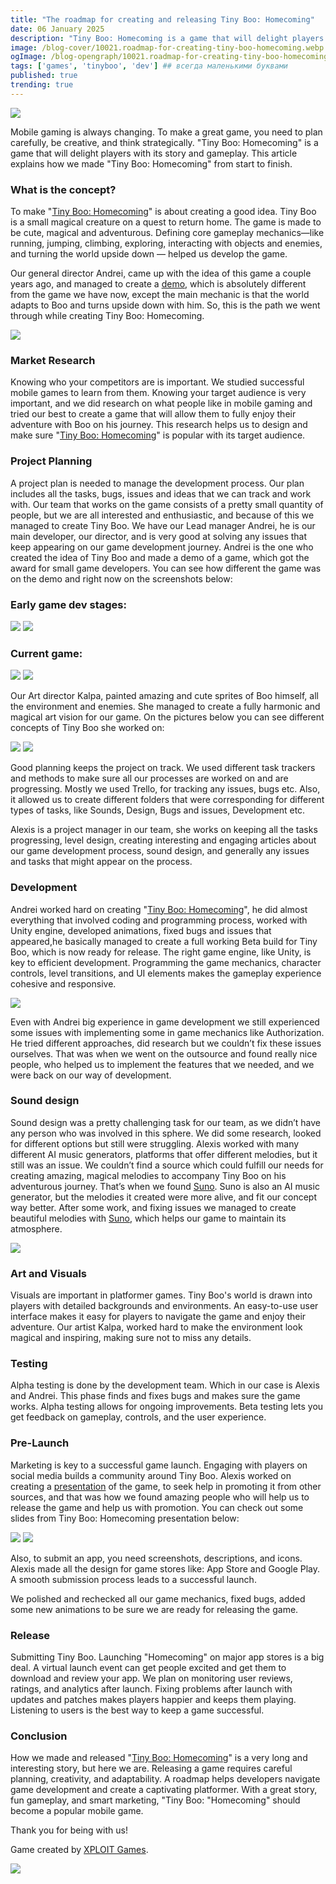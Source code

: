 ```yaml
---
title: "The roadmap for creating and releasing Tiny Boo: Homecoming"
date: 06 January 2025
description: "Tiny Boo: Homecoming is a game that will delight players with its story and gameplay."
image: /blog-cover/10021.roadmap-for-creating-tiny-boo-homecoming.webp
ogImage: /blog-opengraph/10021.roadmap-for-creating-tiny-boo-homecoming.webp
tags: ['games', 'tinyboo', 'dev'] ## всегда маленькими буквами
published: true
trending: true
---
```


<a href="https://play.google.com/store/apps/details?id=com.Ravy.TinyBooHomecoming" target="_blank">
	<Image src="/blog-content/10021-roadmap-for-creating-tiny-boo-homecoming/google_play.svg" class="mx-auto"></Image>
</a>

Mobile gaming is always changing. To make a great game, you need to plan carefully, be creative, and think strategically. "Tiny Boo: Homecoming" is a game that will delight players with its story and gameplay. This article explains how we made "Tiny Boo: Homecoming" from start to finish.

### What is the concept?

To make "[Tiny Boo: Homecoming](https://tinyboohomecoming.com)" is about creating a good idea. Tiny Boo is a small magical creature on a quest to return home. The game is made to be cute, magical and adventurous. Defining core gameplay mechanics—like running, jumping, climbing, exploring, interacting with objects and enemies, and turning the world upside down — helped us develop the game. 

Our general director Andrei, came up with the idea of this game a couple years ago, and managed to create a [demo](https://thegdwc.com/pages/game.php?game_guid=3e224e4f-0dee-4706-ba2b-e432d0f3c3ec), which is absolutely different from the game we have now, except the main mechanic is that the world adapts to Boo and turns upside down with him. So, this is the path we went through while creating Tiny Boo: Homecoming.

<a href="https://thegdwc.com/pages/game.php?game_guid=3e224e4f-0dee-4706-ba2b-e432d0f3c3ec" target="_blank">
	<Image src="/blog-content/10021-roadmap-for-creating-tiny-boo-homecoming/gdwc.png" class="mx-auto w-max"></Image>
</a>


### Market Research

Knowing who your competitors are is important. We studied successful mobile games to learn from them. Knowing your target audience is very important, and we did research on what people like in mobile gaming and tried our best to create a game that will allow them to fully enjoy their adventure with Boo on his journey. This research helps us to design and make sure "[Tiny Boo: Homecoming](https://tinyboohomecoming.com)" is popular with its target audience.

### Project Planning

A project plan is needed to manage the development process. Our plan includes all the tasks, bugs, issues and ideas that we can track and work with. Our team that works on the game consists of a pretty small quantity of people, but we are all interested and enthusiastic, and because of this we managed to create Tiny Boo. We have our Lead manager Andrei, he is our main developer, our director, and is very good at solving any issues that keep appearing on our game development journey. Andrei is the one who created the idea of Tiny Boo and made a demo of a game, which got the award for small game developers. You can see how different the game was on the demo and right now on the screenshots below:

### Early game dev stages:

<Image src="/blog-content/10021-roadmap-for-creating-tiny-boo-homecoming/image_2.webp" class="mx-auto w-full"></Image>
<Image src="/blog-content/10021-roadmap-for-creating-tiny-boo-homecoming/image_3.webp" class="mx-auto w-full"></Image>

### Current game:

<Image src="/blog-content/10021-roadmap-for-creating-tiny-boo-homecoming/image_4.webp" class="mx-auto w-full"></Image>
<Image src="/blog-content/10021-roadmap-for-creating-tiny-boo-homecoming/image_5.webp" class="mx-auto w-full"></Image>

Our Art director Kalpa, painted amazing and cute sprites of Boo himself, all the environment and enemies. She managed to create a fully harmonic and magical art vision for our game. On the pictures below you can see different concepts of Tiny Boo she worked on:

<Image src="/blog-content/10021-roadmap-for-creating-tiny-boo-homecoming/image_6.webp" class="mx-auto w-full"></Image>
<Image src="/blog-content/10021-roadmap-for-creating-tiny-boo-homecoming/image_7.webp" class="mx-auto w-full"></Image>

Good planning keeps the project on track. We used different task trackers and methods to make sure all our processes are worked on and are progressing. Mostly we used Trello, for tracking any issues, bugs etc. Also, it allowed us to create different folders that were corresponding for different types of tasks, like Sounds, Design, Bugs and issues, Development etc.

Alexis is a project manager in our team, she works on keeping all the tasks progressing, level design, creating interesting and engaging articles about our game development process, sound design, and generally any issues and tasks that might appear on the process.

### Development

Andrei worked hard on creating "[Tiny Boo: Homecoming](https://tinyboohomecoming.com)", he did almost everything that involved coding and programming process, worked with Unity engine, developed animations, fixed bugs and issues that appeared,he basically managed to create a full working Beta build for Tiny Boo, which is now ready for release. The right game engine, like Unity, is key to efficient development. Programming the game mechanics, character controls, level transitions, and UI elements makes the gameplay experience cohesive and responsive.

<Image src="/blog-content/10021-roadmap-for-creating-tiny-boo-homecoming/image_8.webp" class="mx-auto w-full"></Image>

Even with Andrei big experience in game development we still experienced some issues with implementing some in game mechanics like Authorization. He tried different approaches, did research but we couldn’t fix these issues ourselves. That was when we went on the outsource and found really nice people, who helped us to implement the features that we needed, and we were back on our way of development.

### Sound design

Sound design was a pretty challenging task for our team, as we didn’t have any person who was involved in this sphere. We did some research, looked for different options but still were struggling. Alexis worked with many different AI music generators, platforms that offer different melodies, but it still was an issue. We couldn’t find a source which could fulfill our needs for creating amazing, magical melodies to accompany Tiny Boo on his adventurous journey. That’s when we found [Suno](https://suno.com). Suno is also an AI music generator, but the melodies it created were more alive, and fit our concept way better. After some work, and fixing issues we managed to create beautiful melodies with [Suno](https://suno.com), which helps our game to maintain its atmosphere.

<Image src="/blog-content/10021-roadmap-for-creating-tiny-boo-homecoming/image_9.webp" class="mx-auto w-full"></Image>

### Art and Visuals

Visuals are important in platformer games. Tiny Boo's world is drawn into players with detailed backgrounds and environments. An easy-to-use user interface makes it easy for players to navigate the game and enjoy their adventure. Our artist Kalpa, worked hard to make the environment look magical and inspiring, making sure not to miss any details.

### Testing

Alpha testing is done by the development team. Which in our case is Alexis and Andrei. This phase finds and fixes bugs and makes sure the game works. Alpha testing allows for ongoing improvements. Beta testing lets you get feedback on gameplay, controls, and the user experience.

### Pre-Launch

Marketing is key to a successful game launch. Engaging with players on social media builds a community around Tiny Boo. Alexis worked on creating a [presentation](https://ravy.pro/blog-content/10021-roadmap-for-creating-tiny-boo-homecoming/tiny_boo_presentation.pdf) of the game, to seek help in promoting it from other sources, and that was how we found amazing people who will help us to release the game and help us with promotion. You can check out some slides from Tiny Boo: Homecoming presentation below:

<Image src="/blog-content/10021-roadmap-for-creating-tiny-boo-homecoming/image_10.webp" class="mx-auto w-full"></Image>
<Image src="/blog-content/10021-roadmap-for-creating-tiny-boo-homecoming/image_11.webp" class="mx-auto w-full"></Image>


Also, to submit an app, you need screenshots, descriptions, and icons. Alexis made all the design for game stores like: App Store and Google Play. A smooth submission process leads to a successful launch.

We polished and rechecked all our game mechanics, fixed bugs, added some new animations to be sure we are ready for releasing the game.

### Release

Submitting Tiny Boo. Launching "Homecoming" on major app stores is a big deal. A virtual launch event can get people excited and get them to download and review your app. We plan on monitoring user reviews, ratings, and analytics after launch. Fixing problems after launch with updates and patches makes players happier and keeps them playing. Listening to users is the best way to keep a game successful.

### Conclusion

How we made and released "[Tiny Boo: Homecoming](https://tinyboohomecoming.com)" is a very long and interesting story, but here we are. Releasing a game requires careful planning, creativity, and adaptability. A roadmap helps developers navigate game development and create a captivating platformer. With a great story, fun gameplay, and smart marketing, "Tiny Boo: "Homecoming" should become a popular mobile game.

Thank you for being with us! 

Game created by [XPLOIT Games](https://xploit.ltd).

<a href="https://play.google.com/store/apps/details?id=com.Ravy.TinyBooHomecoming" target="_blank">
	<Image src="/blog-content/10021-roadmap-for-creating-tiny-boo-homecoming/google_play.svg" class="mx-auto"></Image>
</a>

